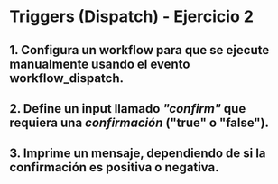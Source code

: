 # Triggers (Dispatch) - Ejercicio 2

## 1. Configura un workflow para que se ejecute manualmente usando el evento workflow_dispatch.

## 2. Define un input llamado _"confirm"_ que requiera una _confirmación_ ("true" o "false").

## 3. Imprime un mensaje, dependiendo de si la confirmación es positiva o negativa.